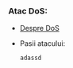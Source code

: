 ### Atac DoS:
  - [Despre DoS](https://github.com/Dani780-C/Cyber-security/blob/main/learn/info_DoS_attack.md)
  - Pasii atacului: 
    
        adassd
